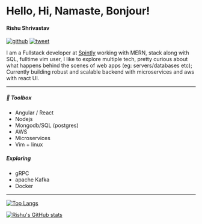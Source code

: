 # Hello, Hi, Namaste, Bonjour!
#### Rishu Shrivastav

[![github](https://img.shields.io/github/followers/rish15?style=social)](https://nodesource.com/products/nsolid)  [![tweet](https://img.shields.io/twitter/url?style=social&url=https%3A%2F%2Ftwitter.com%2Frishpein15)](https://twitter.com/rishpein15)

I am a Fullstack developer at [Spintly](https://www.spintly.com) working with MERN, stack along with SQL, fulltime vim user,
I like to explore multiple tech, pretty curious about what happens behind the scenes of web apps (eg: servers/databases etc);
Currently building robust and scalable backend with microservices and aws with react UI.

---

##### 🧰  Toolbox

- Angular / React 
- Nodejs 
- Mongodb/SQL (postgres)
- AWS 
- Microservices
- Vim + linux 

##### Exploring 
- gRPC
- apache Kafka
- Docker

---
[![Top Langs](https://github-readme-stats.vercel.app/api/top-langs/?username=rish15&hide=html,css&theme=radical)](https://github.com/anuraghazra/github-readme-stats)

[![Rishu's GitHub stats](https://github-readme-stats.vercel.app/api?username=rish15&theme=radical)](https://github.com/anuraghazra/github-readme-stats)
